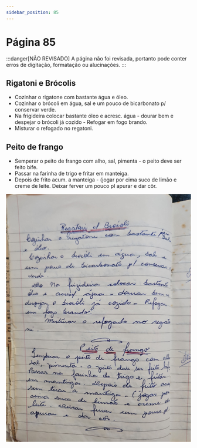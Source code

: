 ```yaml
---
sidebar_position: 85
---
```

# Página 85
:::danger[NÃO REVISADO]
A página não foi revisada, portanto pode conter erros de digitação, formatação ou alucinações.
:::
## Rigatoni e Brócolis

- Cozinhar o rigatone com bastante água e óleo.
- Cozinhar o brócoli em água, sal e um pouco de bicarbonato p/ conservar verde.
- Na frigideira colocar bastante óleo e acresc. água - dourar bem e despejar o brócoli já cozido - Refogar em fogo brando.
- Misturar o refogado no regatoni.

## Peito de frango

- Semperar o peito de frango com alho, sal, pimenta - o peito deve ser feito bife.
- Passar na farinha de trigo e fritar em manteiga.
- Depois de frito acum. a manteiga - (jogar por cima suco de limão e creme de leite. Deixar ferver um pouco pl apurar e dar côr.

![imagem base](./images/page_85.png)